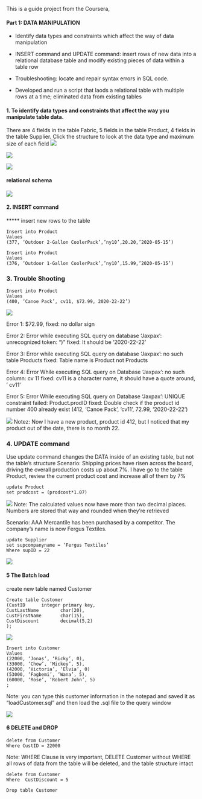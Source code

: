 This is a guide project from the Coursera, 
#### Part 1: DATA MANIPULATION
* Identify data types and constraints which affect the way of data manipulation

* INSERT command and UPDATE command: insert rows of new data into a relational database table and modify existing pieces of data within a table row

* Troubleshooting: locate and repair syntax errors in SQL code.

* Developed and run a script that laods a relational table with multiple rows at a time; eliminated data from existing tables

#### 1. To identify data types and constraints that affect the way you manipulate table data.
There are 4 fields in the table Fabric, 5 fields in the table Product, 4 fields in the table Supplier.
Click the structure to look at the data type and maximum size of each field
![](figure/fabric.png)

![](figure/product.png)

![](figure/supplier.png)

#### relational schema
![](figure/relational.png)


#### 2. INSERT command
***** insert new rows to the table

	Insert into Product
	Values
	(377, ‘Outdoor 2-Gallon CoolerPack’,’ny10’,20.20,’2020-05-15’)

	Insert into Product
	Values
	(376, ‘Outdoor 1-Gallon CoolerPack’,’ny10’,15.99,’2020-05-15’)

### 3. Trouble Shooting

	Insert into Product
	Values
	(400, ‘Canoe Pack’, cv11, $72.99, 2020-22-22’)

![](figure/error_mess.png)

Error 1: $72.99, fixed: no dollar sign

Error 2: Error while executing SQL query on database ‘Jaxpax’: unrecognized token: “)”
         fixed: It should be ‘2020-22-22’
	    
Error 3: Error while executing SQL query on database ‘Jaxpax’: no such table Products
	 fixed: Table name is Product not Products
	 
Error 4: Error While executing SQL query on Database ‘Jaxpax’: no such column: cv 11
	 fixed: cv11 is a character name, it should have a quote around, ’ cv11’
	 
Error 5: Error While executing SQL query on Database ‘Jaxpax’: UNIQUE constraint failed: Product.prodID
	fixed: Double check if the product id number 400 already exist
	(412, ‘Canoe Pack’, ‘cv11’, 72.99, ‘2020-22-22’)
  
 ![](figure/fixederror.png) 
 Notez: Now I have a new product, product id 412, but I noticed that my product out of the date, there is no month 22.
 
### 4. UPDATE command
Use update command changes the DATA inside of an existing table, but not the table’s structure
Scenario:
Shipping prices have risen across the board, driving the overall production costs up about 7%.
I have go to the table Product, review the current product cost and increase all of them by 7% 

	update Product
	set prodcost = (prodcost*1.07)

![](figure/update_co.png) 
Note:
The calculated values now have more than two decimal places. Numbers are stored that way 
and rounded when they’re retrieved

Scenario:
AAA Mercantile has been purchased by a competitor. The company’s name is now Fergus Textiles.


	update Supplier
	set supcompanyname = ‘Fergus Textiles’
	Where supID = 22

![](figure/update_name.png)

#### 5 The Batch load
create new table named Customer

	Create table Customer
	(CustID		 integer primary key,
	CustLastName		char(20),
	CustFirstName		char(15),
	CustDiscount		decimal(5,2)
	);

![](figure/customer.png)

	Insert into Customer
	Values
	(22000, ‘Jonas’, ‘Ricky’, 0),
	(33000, ‘Chow’, ‘Mickey’, 5),
	(42000, ‘Victoria’, ‘Elvia’, 0)
	(53000, ‘Fagbemi’, ‘Wana’, 5),
	(60000, ‘Rose’, ‘Robert John’, 5)
	;

Note: you can type this customer information in the notepad and saved it as “loadCustomer.sql” and then load the .sql file to the query window

![](figure/customerfill.png)

#### 6 DELETE and DROP

	delete from Customer
	Where CustID = 22000

Note: WHERE Clause is very important, DELETE Customer without WHERE all rows of data from the table will be deleted, and the table structure intact

	delete from Customer
	Where  CustDiscount = 5

	Drop table Customer









 


